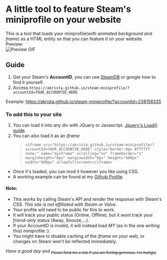 # A little tool to feature Steam's miniprofile on your website 
This is a tool that loads your miniprofile(*with animated background and frame*) as a HTML entity so that you can feature it on your website.  
Preview:  
![Preview GIF](preview.gif)

## Guide

1. Get your Steam's **AccountID**, you can use [SteamDB](https://steamdb.info/calculator/) or google how to find it yourself.
2. Access `https://akrista.github.io/steam-miniprofile/?accountId=YOUR_ACCOUNTID_HERE`

Example: https://akrista.github.io/steam-miniprofile/?accountId=238158335

### To add this to your site
1.   You can load it into any div with JQuery or Javascript. [Jquery's Load() guide](https://www.tutorialspoint.com/How-to-load-external-HTML-into-a-div-using-jQuery).
2.  You can also load it as an _iframe_  
    >   `<iframe src="https://akrista.github.io/steam-miniprofile/?accountId=YOUR_ACCOUNTID_HERE" style="border:0px #ffffff none;" name="myiFrame" scrolling="no" frameborder="1" marginheight="0px" marginwidth="0px" height="400px" width="600px" allowfullscreen></iframe>`
-   Once it's loaded, you can mod it however you like using CSS.
-   A working example can be found at my [Github Profile](https://github.com/akrista).


#### Note:
- This works by calling Steam's API and render the response with Steam's CSS. *This site is not affiliated with Steam or Valve*.
- Your profile will need to be public for this to work.
- It will track your _public_ status (Online, Offline), but it *wont* track your _friend-only_ status (Away, Snooze,...).  
- If your AccountID is invalid, it will instead load *MY* (as in the one writing this) miniprofile :).
- You might have to disable caching of the _iframe_ on your web, or changes on Steam won't be reflected immediately.

*_Have a good day_*  and
<sub>~~Please feed me a star if you are feeling generous. I'm _humgry_~~</sub>
